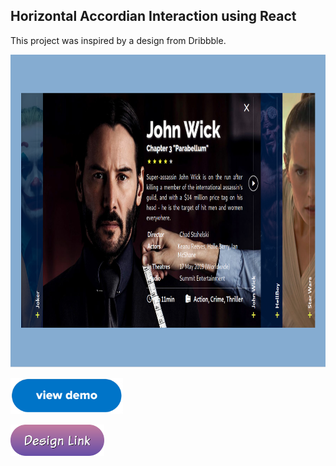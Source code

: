 ## Horizontal Accordian Interaction using React
This project was inspired by a design from Dribbble. 

<img src="https://raw.githubusercontent.com/IronLad85/horizontal-accordian-interaction/master/src/assets/image.png" width="800" height="500"/>

[<img src="demo.png" width="180"/>](https://IronLad85.github.io/horizontal-accordian-interaction)

[<img src="design.png" width="150"/>](https://dribbble.com/shots/6584063-Daily-UI-Accordion-Cards-Experiment)


